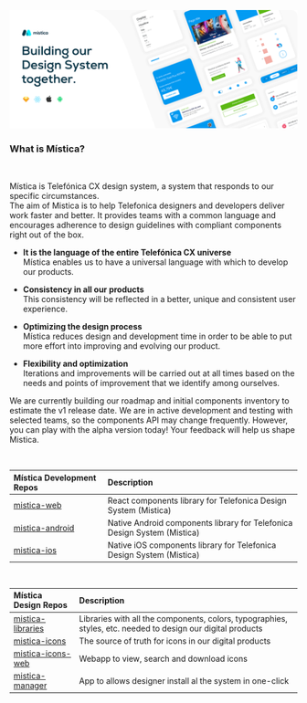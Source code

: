 ![Mística Cover](images/cover.gif)

### What is Mística?

<br>

Mística is Telefónica CX design system, a system that responds to our specific circumstances.<br>
The aim of Mistica is to help Telefonica designers and developers deliver work faster and better. It provides teams with a common language and encourages adherence to design guidelines with compliant components right out of the box.
<br>

- <b>It is the language of the entire Telefónica CX universe</b><br>
Mística enables us to have a universal language with which to develop our products.

- <b>Consistency in all our products</b><br>
This consistency will be reflected in a better, unique and consistent user experience.

- <b>Optimizing the design process</b><br>
Mística reduces design and development time in order to be able to put more effort into improving and evolving our product.

- <b>Flexibility and optimization</b><br>
Iterations and improvements will be carried out at all times based on the needs and points of improvement that we identify among ourselves.


We are currently building our roadmap and initial components inventory to estimate the v1 release date. We are in active development and testing with selected teams, so the components API may change frequently. However, you can play with the alpha version today! Your feedback will help us shape Mistica.


<br>

| Mística Development Repos | Description                                               |
| :------------------ | :-------------------------------------------------------- |
| [mistica-web](https://github.com/Telefonica/mistica-web)      | React components library for Telefonica Design System (Mistica)  |
| [mistica-android](https://github.com/Telefonica/mistica-android)      | Native Android components library for Telefonica Design System (Mistica)
| [mistica-ios](https://github.com/Telefonica/mistica-ios)     | Native iOS components library for Telefonica Design System (Mistica)  |
<br>

| Mística Design Repos | Description                                               |
| :------------------ | :-------------------------------------------------------- |
| [mistica-libraries](https://github.com/Telefonica/mistica-design-libraries)      | Libraries with all the components, colors, typographies, styles, etc. needed to design our digital products  |
| [mistica-icons](https://github.com/Telefonica/mistica-icons)      | The source of truth for icons in our digital products |
| [mistica-icons-web](http://telefonica.github.io/mistica-icons-web) | Webapp to view, search and download icons  |
| [mistica-manager](https://github.com/Telefonica/mistica-manager)     | App to allows designer install al the system in one-click  |
